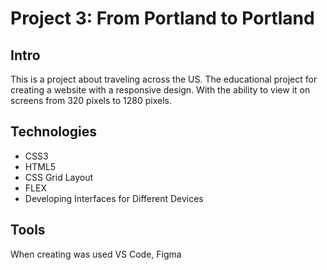 # Project 3: From Portland to Portland


## Intro

This is a project about traveling across the US. The educational project for creating a website with a responsive design.  With the ability to view it on screens from 320 pixels to 1280 pixels.

## Technologies

* CSS3
* HTML5
* CSS Grid Layout
* FLEX
* Developing Interfaces for Different Devices

## Tools

When creating was used VS Code, Figma








